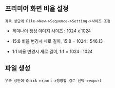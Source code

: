 ## 프리미어 화면 비율 설정
```
좌측 상단에 File->New->Sequence->Setting->사이즈 조정
```
- 제미나이 생성 이미지 사이즈 : 1024 x 1024

- 15:8 비율 변경시 세로 길이,
 15:8 = 1024 : 546.13

- 1:1 비율 변경시 세로 길이, 
1:1 = 1024 : 1024

## 파일 생성
```
우측 상단에 Quick export->정장할 경로 선택->export
```

